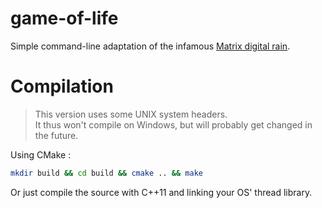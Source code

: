 # game-of-life

Simple command-line adaptation of the infamous [Matrix digital rain](https://en.wikipedia.org/wiki/Matrix_digital_rain).

Compilation
===========

> This version uses some UNIX system headers.  
> It thus won't compile on Windows, but will probably get changed in the future.

Using CMake : 
```bash
mkdir build && cd build && cmake .. && make
```

Or just compile the source with C++11 and linking your OS' thread library.